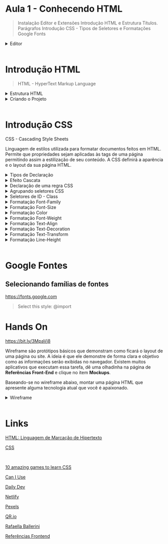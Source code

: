 # Aula 1 - Conhecendo HTML

> Instalação Editor e Extensões
> Introdução HTML e Estrutura
> Títulos. Parágrafos
> Introdução CSS - Tipos de Seletores e Formatações
> Google Fonts

<details><summary>Editor</summary>

<br>

# Baixando o Editor

Instalando e configurando o VSCode

https://code.visualstudio.com/download

<details><summary>Extensões e Atalhos</summary>

<br>

## Extensões

- Beautify
- Live Server
- Material Icon Theme
- Path Intellisense
- Auto Rename Tag
- Bracket Pair Colorizer 2

## Atalhos

| Atalho                             | Funções                                                        |
| :--------------------------------- | :------------------------------------------------------------- |
| Ctrl + +                           | Aumentar zoom                                                  |
| Ctrl + -                           | Diminuir zoom                                                  |
| Ctrl + ,                           | Abrir painel de configurações                                  |
| Ctrl + Alt + setas para cima/baixo | Insere múltiplos cursores                                      |
| Alt + Click                        | Indentação automática                                          |
| Alt + Shift + F                    | Indentação automática                                          |
| Alt + setas                        | Move a linha ou bloco de código onde o cursor está posicionado |
| Ctrl + K + C                       | Comentar a linha                                               |
| Ctrl + ;                           | Comentar a linha                                               |
| Alt + Shift + setas                | Duplicar linha                                                 |
| Ctrl + Barra de espaço             | Abre o intellisense                                            |
| Ctrl + ]                           | Dividir a tela                                                 |
| Ctrl + K + S                       | Exibe todos os atalhos                                         |

</details>

</details>

<br>

# Introdução HTML

> HTML - HyperText Markup Language

<details><summary>Estrutura HTML</summary>

```html
<!DOCTYPE html>
<html lang="pt-br">
  <head>
    <meta charset="UTF-8" />
    <meta name="viewport" content="width=devide-width, initial-scale=1.0" />
    <title>Document</title>
  </head>
  <body></body>
</html>
```

## \<!DOCTYPE html\>

Será a primeira linha do código.
Indica ao browser qual especificação do HTML estará na página.

## \<html lang="pt-br"\>

Indica o início do código.
Todos os elementos existentes na página são alocados abaixo dessa tag.

Deve-se informar o idioma principal do documento por meio do atributo **lang**.
Neste caso **pt-br** indica que o conteúdo da página estará em língua portuguesa.

No final do documento é possível encontrar o fechamento da tag representado por **\</html\>** indicando a finalização da página.

## \<head\>

Uma das seções mais importantes do código.
Seu conteúdo é o primeiro a ser lido no carregamento da página.

Nela pode-se definir estilos, links, títulos do documento e até metadados (dados gerados sobre a própria página).

O fechamento dessa tag é representado por **\</head\>**

## \<meta charset="UTF-8"\>

Essa metatag sempre ficará na seção **\<head\>**.
Metatags não possuem fechamento.

Indica qual a cadeia de caracteres o documento utilizará.

O idioma pt-br possui letras com acentuação, por isso **utf-8** é a cadeia de caracteres a ser utilizada.
Desta forma o navegador exibirá as palavras acentuadas de forma correta.

## \<meta name="viewport" content="width=device-width, initial-scale=1.0"\>

Essa metatag sempre ficará na seção **\<head\>**.
Metatags não possuem fechamento.

Importante para design responsivo.

O navegador detecta o tamanho exato da área disponível para exibição de conteúdo no dispositivo onde o acesso será realizado: notebook, tablet, smartphone etc.

## \<title\>

Também presente na seção **\<head\>**, define o título da página.

Importante: não deixar essa tag vazia, pois os robôs de pesquisa do **Google** lêem o seu conteúdo e entendem que ali está uma descrição que pode indicar o assunto principal da página.

Possui fechamento representado por **\</title\>**

## \<body\>

Seção onde o conteúdo da página é inserido.
O conteúdo pode ser: texto, imagem, vídeo, tabela ou qualquer outro tipo de elemento.

Possui fechamento representado por **\</body\>**

</details>

<details><summary>Criando o Projeto</summary>

<br>

## Estrutura de Pastas

```ps
FRONT/
  assets/
    css/
    images/
    js/
  index.html
```

## index.html

```html
<!-- Recurso **Emmet Abreviation** permite escrever código de maneira rápida
     '! + Enter' monta a estrutura HTML -->

<!DOCTYPE html>
<html lang="en">
  <head>
    <meta charset="UTF-8" />
    <meta http-equiv="X-UA-Compatible" content="IE=edge" />
    <meta name="viewport" content="width=device-width, initial-scale=1.0" />
    <title>Document</title>
  </head>
  <body></body>
</html>
```

## Títulos e Parágrafos

### Títulos (Cabeçalhos)

As tags **\<h1\>**, **\<h2\>**, **\<h3\>**, **\<h4\>**, **\<h5\>** e **\<h6\>** são os cabeçalhos para os documentos HTML.

São usados como títulos para os conteúdos da página.

O elemento **\<h1\>** é o maior nível de cabeçalho enquanto o elemento **\<h6\>** é o menor.

```html
<h1>Cabeçalho nível 1</h1>
<h2>Cabeçalho nível 2</h2>
<h3>Cabeçalho nível 3</h3>
<h4>Cabeçalho nível 4</h4>
<h5>Cabeçalho nível 5</h5>
<h6>Cabeçalho nível 6</h6>
```

### Parágrafos

A tag **\<p\>** permite a criação de um parágrafo.
Pode-se usar **CSS** para fazer a estilização desse parágrafo formatando, entre outras coisas, suas margens, fonte, cor, largura etc.

```html
<p>Aqui vem o texto...</p>
```

#### Lorem Ipsum

Pode ser gerada uma simulação de texto com o uso do **Emmet Abreviation** no VSCode.

Para isso, basta digitar a palavra **lorem** e pressionar a tecla **ENTER**.

```html
<p>
  Lorem ipsum dolor sit amet consectetur adipisicing elit. Reprehenderit culpa
  cumque temporibus, cum dolores ad, cupiditate, veniam consequatur nisi harum
  illum iusto! In expedita aspernatur asperiores veniam perspiciatis repellendus
  dolorum.
</p>
```

Também é possível definir a quantidade de palavras.

Digitar a palavra **lorem50** e pressionar a tecla **ENTER** para escrever 50 palavras.

</details>

<br>

# Introdução CSS

CSS - Cascading Style Sheets

Linguagem de estilos utilizada para formatar documentos feitos em HTML.
Permite que propriedades sejam aplicadas às tags de uma página permitindo assim a estilização de seu conteúdo.
A CSS definirá a aparência e o layout da sua página HTML.

<details><summary>Tipos de Declaração</summary>

<br>

| Tipos | Descrição   | Observações                                                             |
| :---: | :---------- | :---------------------------------------------------------------------- |
|  IL   | CSS INLINE  | As regras de formação são inseridas diretamente na tag.                 |
|  IN   | CSS INTERNO | As regras de formatação são inseridas no <head> da página.              |
|  EX   | CSS EXTERNO | As regras de formatação são inseridas em um documento separado do HTML. |

> CSS INLINE

Consiste na inserção de código CSS dentro da tag do elemento HTML que desejamos formatar.
Isso é possível por meio da utilização do atributo **style**

_A utilização de CSS inline não é uma boa prática._

```html
<h2 style="color: red;">Mobile</h2>
<h3 style="color: red;">Web</h3>
<h4 style="color: red;">Games</h4>
```

> CSS INTERNO

Caracterizado pela criação das regras dentro da seção \<head\> da página.
Para que o navegador entenda a formatação da página seção \<head\>, é preciso colocar as regras CSS dentro da tag \<style\>.

Ela é melhor que a CSS inline, mas também possui algumas restrições que podem indisponibilizar seu uso.

```html
<style type="text/css">
  h1 {
    color: blue;
  }
  h2 {
    color: black;
  }
  p {
    color: brown;
  }
</style>
```

> CSS EXTERNO

Caracterizado pela criação das regras dentro de um arquivo separado do código HTML.
Esse arquivo é chamado de **folha de estilos**

Esse arquivo deverá ser saldo com o nome desejado, seguido da extensão **\*.css**

Para que as páginas possam usar a formatação que será desenvolvida em um arquivo separado, deve-se fazer um link do HTML com o CSS.
Isso deve ocorrer na seção <head> com o uso da tag <link>

```html
<link rel="stylesheet" href="css/style.css" />
```

</details>

<details><summary>Efeito Cascata</summary>

<br>

> Efeito de especificidade

O efeito cascata define qual regra será aplicada quando existir mais de um estilo para o mesmo elemento HTML.
Ele seguirá o seguinte padrão:

1. Regra de estilo padrão do navegador;
2. Regra CSS externa
3. Regra CSS interna
4. Regra CSS inline

</details>

<details><summary>Declaração de uma regra CSS</summary>

<br>

Uma regra CSS é um conjunto de declarações que definirão como será o estilo de um ou mais elementos HTML.
Um conjunto de regras CSS forma uma **Folha de Estilos**.
É composta por um **seletor**, uma **propriedade** e um **valor**

```css
seletor {
  propriedade: valor;
}
```

|  Elementos  | Descrição                                        |
| :---------: | :----------------------------------------------- |
|   Seletor   | Elemento HTML que deseja-se formatar             |
| Propriedade | Aquilo que deseja-se formatar no seletor         |
|    Valor    | Novo valor que a propriedade do seletor receberá |

</details>

<details><summary>Agrupando seletores CSS</summary>

<br>

É possível agrupar vários seletores para que todos recebam a mesma regra CSS.
Para isso, basta digitar os seletores separando-os por vírgula.
A regra declarada será aplicada a todos eles.

```css
h1,
h2,
h3,
h4,
h5,
h6 {
  color: #99000;
}
```

</details>

<details><summary>Seletores de ID - Class</summary>

<br>

Para utilizar estilos específicos para uma tag, ou grupo de tags, podemos criar seletores de dois tipo: **Seletor de ID** e **Seletor de Class**.

> Seletor de ID

Todo elemento HTML pode receber o atributo ID, ele servirá como um identificador para o elemento e pode ser usado pela CSS.
Em uma página HTML não podemos ter IDs repetidos.

```css
#meuID {
  propriedade: valor;
}
```

> Seletor de Class

Pode-se usar o atributo CLASS em qualquer elemento HTML e usá-lo na regra CSS.
Em uma página HTML, podemos ter CLASS repetidas

```css
.minha_class {
  propriedade: valor;
}
```

</details>

<details><summary>Formatação Font-Family</summary>

<br>

Define as fontes que serão usadas na página.
É comum declararmos mais de uma fonte, pois caso o navegador não encontre a primeira fonte, ele tentará a prósima fonte, e assim por diante.
Caso nenhuma fonte declarada seja encontrada, ele usará o padrão do seu navegador.

```css
p {
  font-family: verdana, calibri, tahoma;
}
```

</details>

<details><summary>Formatação Font-Size</summary>

<br>

Define o tamanho da fonte do seletor

```cs
p{
    font-size:20px;
}
```

</details>

<details><summary>Formatação Color</summary>

<br>

Define a cor da fonte que será usada em nossos textos.
A declaração das cores aceita os seguintes tipos de valores:

**Nome da fonte em inglês**: red - blue - white - black
**Código hexadecimal**: #000000, #996633, #cc3366
**Código RGB**: rgb(0,0,0), rgb(10,200,160)

```css
p {
  color: red;
}

h2 {
  color: #336699;
}

h3 {
  color: rgb(255, 255, 255);
}
```

</details>

<details><summary>Formatação Font-Weight</summary>

<br>

Define o peso da fonte do seletor.
Os valores numéricos aceitos variam entre 100 e 900, com intervalos de 100 em 100.
Também podemos fazer a declaração usando palavras-chave: normal, bold, bolder, lighter.

```css
p {
  font-weight: 900;
}
```

</details>

<details><summary>Formatação Text-Align</summary>

<br>

Define o alinhamento de nossos textos.
Possui os seguintes valores: left, right, center, justify

```css
p {
  text-align: center;
}
```

</details>

<details><summary>Formatação Text-Decoration</summary>

<br>

Define a decoração do texto, uma linha que poderá ficar acima, abaixo ou no meio do texto.
Os valores válidos são: overline, underline, line-through
Os links são os elementos, que por padrão, possuem essa propriedade com valor inicial underline

```css
p {
  text-decoration: overline;
}
```

</details>

<details><summary>Formatação Text-Transform</summary>

<br>

Define letras maiúsculas e minúsculas em um texto.
Os valores válidos são: lowercase, uppercase, capitalize

```css
p {
  text-transform: uppercase;
}
```

</details>

<details><summary>Formatação Line-Height</summary>

<br>

Define a altura da linha.
Pode ser usada para alterar a distância entre as linhas do texto.

```css
p {
  line-height: 25px;
}
```

</details>

<br>

# Google Fontes

## Selecionando famílias de fontes

https://fonts.google.com

> Select this style:
> @import

# Hands On

https://bit.ly/3MpaVj8

Wireframe são protótipos básicos que demonstram como ficará o layout de uma página ou site. A ideia é que ele demonstre de forma clara e objetivo como as informações serão exibidas no navegador. Existem muitos aplicativos que executam essa tarefa, dê uma olhadinha na página de **Referências Front-End** e clique no item **Mockups**.

Baseando-se no wireframe abaixo, montar uma página HTML que apresente alguma tecnologia atual que você é apaixonado.

<details><summary>Wireframe</summary>

![Hands On](./assets/handson-aula1.jpg)

</details>

<br>

# Links

[HTML: Linguagem de Marcação de Hipertexto](https://developer.mozilla.org/pt-BR/docs/Web/HTML)

[CSS](https://developer.mozilla.org/pt-BR/docs/Web/CSS)

<br>

[10 amazing games to learn CSS](https://h.daily-dev-tips.com/10-amazing-games-to-learn-css)

[Can I Use](https://caniuse.com/)

[Daily Dev](https://daily.dev/)

[Netlify](https://www.netlify.com/)

[Pexels](https://www.pexels.com/pt-br/)

[QR.io](https://qr.io/)

[Rafaella Ballerini](https://www.youtube.com/c/rafaellaballerini/search?query=git)

[Referências Frontend](https://www.notion.so/Refer-ncias-Front-end-135d4881b9ab41f2b24fe25aafe2205d)
